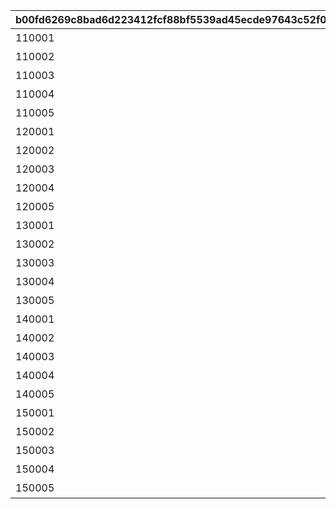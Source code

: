 |b00fd6269c8bad6d223412fcf88bf5539ad45ecde97643c52f0978be981ae1ba|7ac746eae6fd447f09d560b97d8b174daf79d29567561f4479053237cba0fb18|c22576acf802f387ef4c3f45d63241b7b4e24a0ed0728d882aa9c134370a4395|8850158106396b632f34108117c2c0f26794fbe6fa36283bbed6036c08c39dcd|90ecde002833c8008954d0c6d0179f16e74fdd11117e021438ea387b76e9abaa|e6d7b9fdf03deb844614da5026af3fb848dfc956817a27905f5d9bfc2273b888|ac1d051067516c36187f925855dba92d4edc32a0706d8af77c3d43a3b3213add|52b42ea03ca7b1e240eaf3560472e50af91bcbbb93e3a811c6b12711a49c7b8c|
| --- | --- | --- | --- | --- | --- | --- | --- |
|110001|111|通关滴水嘴兽（简单）吧|70000|90110001|0|1|110001|
|110002|112|通关滴水嘴兽（普通难度）吧|70000|90110002|0|1|110001|
|110003|113|通关滴水嘴兽（困难难度）吧|70000|90110003|0|1|110001|
|110004|114|通关滴水嘴兽（高难难度）吧|70000|90110004|0|1|110001|
|110005|115|通关滴水嘴兽（极难）吧|70000|90110005|0|1|110001|
|120001|121|通关法师滴水嘴兽（简单）吧|70000|90120001|0|1|110001|
|120002|122|通关法师滴水嘴兽（普通难度）吧|70000|90120002|0|1|110001|
|120003|123|通关法师滴水嘴兽（困难难度）吧|70000|90120003|0|1|110001|
|120004|124|通关法师滴水嘴兽（高难难度）吧|70000|90120004|0|1|110001|
|120005|125|通关法师滴水嘴兽（极难）吧|70000|90120005|0|1|110001|
|130001|131|通关持盾滴水嘴兽（简单）吧|70000|90130001|0|1|110001|
|130002|132|通关持盾滴水嘴兽（普通难度）吧|70000|90130002|0|1|110001|
|130003|133|通关持盾滴水嘴兽（困难难度）吧|70000|90130003|0|1|110001|
|130004|134|通关持盾滴水嘴兽（高难难度）吧|70000|90130004|0|1|110001|
|130005|135|通关持盾滴水嘴兽（极难）吧|70000|90130005|0|1|110001|
|140001|141|通关滴水嘴兽·炸裂（简单）吧|70000|90140001|0|1|110001|
|140002|142|通关滴水嘴兽·炸裂（普通难度）吧|70000|90140002|0|1|110001|
|140003|143|通关滴水嘴兽·炸裂（困难难度）吧|70000|90140003|0|1|110001|
|140004|144|通关滴水嘴兽·炸裂（高难难度）吧|70000|90140004|0|1|110001|
|140005|145|通关滴水嘴兽·炸裂（极难）吧|70000|90140005|0|1|110001|
|150001|151|通关滴水嘴兽·魔能（简单）吧|70000|90150001|0|1|110001|
|150002|152|通关滴水嘴兽·魔能（普通难度）吧|70000|90150002|0|1|110001|
|150003|153|通关滴水嘴兽·魔能（困难难度）吧|70000|90150003|0|1|110001|
|150004|154|通关滴水嘴兽·魔能（高难难度）吧|70000|90150004|0|1|110001|
|150005|155|通关滴水嘴兽·魔能（极难）吧|70000|90150005|0|1|110001|